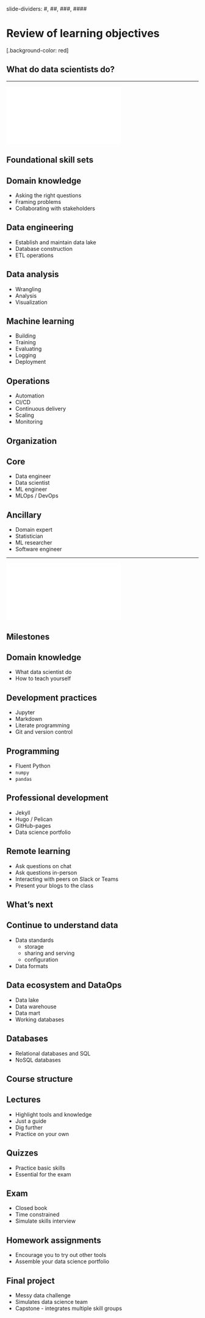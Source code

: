 slide-dividers: #, ##, ###, ####

# Review of learning objectives

[.background-color: red]

## What do data scientists do?

---

![125%%%](../notebooks/figs/dataflow.pdf)

## Foundational skill sets

## Domain knowledge

- Asking the right questions
- Framing problems
- Collaborating with stakeholders
  
## Data engineering

- Establish and maintain data lake
- Database construction
- ETL operations

## Data analysis

- Wrangling
- Analysis
- Visualization

## Machine learning

- Building
- Training
- Evaluating 
- Logging
- Deployment

## Operations

- Automation
- CI/CD
- Continuous delivery
- Scaling
- Monitoring

## Organization

## Core

- Data engineer
- Data scientist
- ML engineer
- MLOps / DevOps

## Ancillary

- Domain expert
- Statistician
- ML researcher
- Software engineer

---

![125%%%](../notebooks/figs/dataflow.pdf)

## Milestones

## Domain knowledge

- What data scientist do
- How to teach yourself
  
## Development practices

- Jupyter
- Markdown
- Literate programming
- Git and version control

## Programming

- Fluent Python
- `numpy`
- `pandas`

## Professional development

- Jekyll 
- Hugo / Pelican
- GitHub-pages
- Data science portfolio

## Remote learning

- Ask questions on chat 
- Ask questions in-person
- Interacting with peers on Slack or Teams
- Present your blogs to the class

## What’s next

## Continue to understand data

- Data standards 
   - storage
   - sharing and serving
   - configuration
- Data formats

## Data ecosystem and DataOps

- Data lake
- Data warehouse
- Data mart
- Working databases

## Databases

-  Relational databases and SQL
-  NoSQL databases


## Course structure

## Lectures 

- Highlight tools and knowledge 
- Just a guide
- Dig further 
- Practice on your own

## Quizzes 

- Practice basic skills
- Essential for the exam

## Exam

- Closed book
- Time constrained
- Simulate skills interview

## Homework assignments 

- Encourage you to try out other tools 
- Assemble your data science portfolio

## Final project 

- Messy data challenge
- Simulates data science team
- Capstone - integrates multiple skill groups


